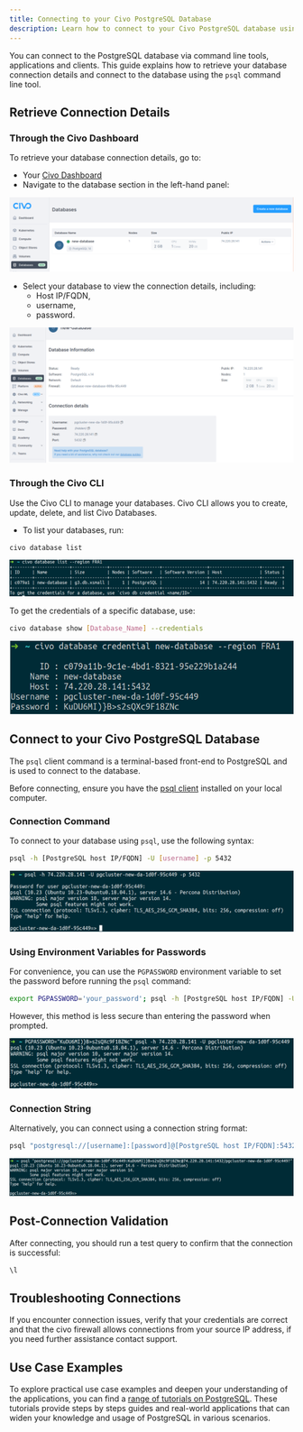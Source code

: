 ```yaml
---
title: Connecting to your Civo PostgreSQL Database 
description: Learn how to connect to your Civo PostgreSQL database using the Civo dashboard or CLI tool. Retrieve the connection details and use the PostgreSQL client command.
---
```


<head>
  <title>Connecting to your Civo PostgreSQL Database | Civo Documentation</title>
</head>

You can connect to the PostgreSQL database via command line tools, applications and clients. This guide explains how to retrieve your database connection details and connect to the database using the `psql` command line tool. 

## Retrieve Connection Details

### Through the Civo Dashboard

To retrieve your database connection details, go to:
- Your [Civo Dashboard](https://dashboard.civo.com/)
- Navigate to the database section in the left-hand panel:

![psql database section](../images/psql-database-section.png)

- Select your database to view the connection details, including:
  - Host IP/FQDN, 
  - username,
  - password.

![psql connection details](../images/psql-connection-details.png)

### Through the Civo CLI

Use the Civo CLI to manage your databases. Civo CLI allows you to create, update, delete, and list Civo Databases. 

- To list your databases, run:

```bash
civo database list
```

![psql civo database list](../images/psql-civo-database-list.png)

To get the credentials of a specific database, use:

```bash
civo database show [Database_Name] --credentials
```

![psql database show](../images/psql-database-show.png)

## Connect to your Civo PostgreSQL Database

The `psql` client command is a terminal-based front-end to PostgreSQL and is used to connect to the database.

Before connecting, ensure you have the [psql client](https://www.postgresql.org/docs/11/app-psql.html) installed on your local computer.

### Connection Command

To connect to your database using  `psql`, use the following syntax:

```bash
psql -h [PostgreSQL host IP/FQDN] -U [username] -p 5432
```

![psql connection command](../images/psql-connection-command.png)

### Using Environment Variables for Passwords

For convenience, you can use the  `PGPASSWORD` environment variable to set the password before running the `psql` command:

```bash
export PGPASSWORD='your_password'; psql -h [PostgreSQL host IP/FQDN] -U [username] -p 5432
```

However, this method is less secure than entering the password when prompted.

![psql enter password](../images/psql-enter-password.png)

### Connection String

Alternatively, you can connect using a connection string format:

```bash
psql "postgresql://[username]:[password]@[PostgreSQL host IP/FQDN]:5432/[database name]?"
```

![psql connection string](../images/psql-connection-string.png)

## Post-Connection Validation

After connecting, you should run a test query to confirm that the connection is successful:

```bash
\l
```

## Troubleshooting Connections

If you encounter connection issues, verify that your credentials are correct and that the civo firewall allows connections from your source IP address, if you need further assistance contact support.

## Use Case Examples

To explore practical use case examples and deepen your understanding of the applications, you can find a [range of tutorials on PostgreSQL](https://www.civo.com/learn/categories/postgresql). These tutorials provide steps by steps guides and real-world applications that can widen your knowledge and usage of PostgreSQL in various scenarios.
